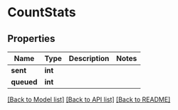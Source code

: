 # CountStats


## Properties
Name | Type | Description | Notes
------------ | ------------- | ------------- | -------------
**sent** | **int** |  | 
**queued** | **int** |  | 

[[Back to Model list]](../README.md#documentation-for-models) [[Back to API list]](../README.md#documentation-for-api-endpoints) [[Back to README]](../README.md)


